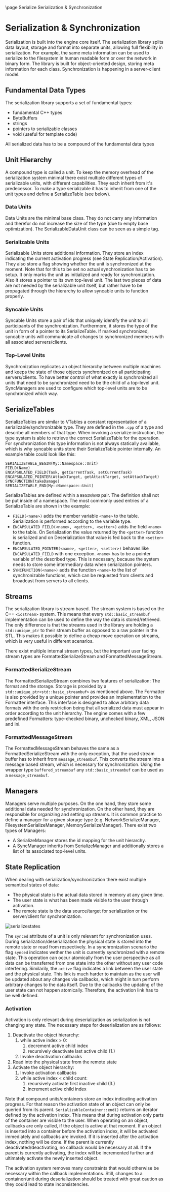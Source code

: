 \page Serialize Serialization & Synchronization

# Serialization & Synchronization

Serialization is built into the engine core itself. The serialization library splits data layout, storage and format into separate units, allowing full flexibility in serialization. For example, the same meta information can be used to serialize to the filesystem in human readable form or over the network in binary form. The library is built for object-oriented design, storing meta information for each class. Synchronization is happening in a server-client model. 

## Fundamental Data Types

The serialization library supports a set of fundamental types:
- fundamental C++ types
- ByteBuffers
- strings
- pointers to serializable classes
- void (useful for template code)

All serialized data has to be a compound of the fundamental data types

## Unit Hierarchy

A compound type is called a unit. To keep the memory overhead of the serialization system minimal there exist multiple different types of serializable units, with different capabilities. They each inherit from it's predecessor. To make a type serializable it has to inherit from one of the unit types and define a SerializeTable (see below).

### Data Units

Data Units are the minimal base class. They do not carry any information and therefor do not increase the size of the type (due to empty base optimization). The SerializableDataUnit class can be seen as a simple tag.

### Serializable Units

Serializable Units store additional information. They store an index indicating the current activation progress (see State Replication/Activation). They also store a flag showing whether the unit is synchronized at the moment. Note that for this to be set no actual synchronization has to be setup. It only marks the unit as initialized and ready for synchronization. Also it stores a pointer to its own top-level unit. The last two pieces of data are not needed by the serializable unit itself, but rather have to be propagated through the hierarchy to allow syncable units to function properly.

### Syncable Units

Syncable Units store a pair of ids that uniquely identify the unit to all participants of the synchronization. Furthermore, it stores the type of the unit in form of a pointer to its SerializeTable. If marked synchronized, syncable units will communicate all changes to synchronized members with all associated servers/clients.

### Top-Level Units

Synchronization replicates an object hierarchy between multiple machines and keeps the state of those objects synchronized on all participating servers/clients. To have better control of what exactly is synchronized all units that need to be synchronized need to be the child of a top-level unit. SyncManagers are used to configure which top-level units are to be synchronized which way.

## SerializeTables

SerializeTables are similar to VTables a constant representation of a serializable/synchronizable type. They are defined in the `.cpp` of a type and describe all members of that type. When invoking a serialize instruction, the type system is able to retrieve the correct SerializeTable for the operation. For synchronization this type information is not always statically available, which is why syncable units store their SerializeTable pointer internally. An example table could look like this:

```
SERIALIZETABLE_BEGIN(My::Namespace::Unit)
FIELD(Name)
ENCAPSULATED_FIELD(Task, getCurrentTask, setCurrentTask)
ENCAPSULATED_POINTER(AttackTarget, getAttackTarget, setAttackTarget)
SYNCFUNCTION(takeDamage)
SERIALIZETABLE_END(My::Namespace::Unit)
```

SerializeTables are defined within a `BEGIN`/`END` pair. The definition shall not be put inside of a namespace. The most commonly used entries of a SerializeTable are shown in the example:
- `FIELD(<name>)` adds the member variable `<name>` to the table. Serialization is performed according to the variable type.
- `ENCAPSULATED_FIELD(<name>, <getter>, <setter>)` adds the field `<name>` to the table. On Serialization the value returned by the `<getter>` function is serialized and on Deserialization that value is fed back to the `<setter>` function.
- `ENCAPSULATED_POINTER(<name>, <getter>, <setter>)` behaves like `ENCAPSULATED_FIELD` with one exception. `<name>` has to be a pointer variable of the described type. This is necessary, because the system needs to store some intermediary data when serialization pointers.
- `SYNCFUNCTION(<name>)` adds the function `<name>` to the list of synchronizable functions, which can be requested from clients and broadcast from servers to all clients.

## Streams

The serialization library is stream based. The stream system is based on the C++ `<iostream>` system. This means that every `std::basic_streambuf` implementation can be used to define the way the data is stored/retrieved. The only difference is that the streams used in the library are holding a `std::unique_ptr` to their stream buffer as opposed to a raw pointer in the STL. This makes it possible to define a cheap move operation on streams, which is very useful in different scenarios.

There exist multiple internal stream types, but the important user facing stream types are FormattedSerializeStream and FormattedMessageStream.

### FormattedSerializeStream

The FormattedSerializeStream combines two features of serialization: The format and the storage. Storage is provided by a `std::unique_ptr<std::basic_streambuf>` as mentioned above. The Formatter is also provided by a unique pointer and provides an implementation to the Formatter interface. This interface is designed to allow arbitrary data formats with the only restriction being that all serialized data must appear in order according to the unit hierarchy. The engine comes with a few predefined Formatters: type-checked binary, unchecked binary, XML, JSON and Ini.

### FormattedMessageStream

The FormattedMessageStream behaves the same as a FormattedSerializeStream with the only exception, that the used stream buffer has to inherit from `message_streambuf`. This converts the stream into a message based stream, which is necessary for synchronization. Using the wrapper type `buffered_streambuf` any `std::basic_streambuf` can be used as a `message_streambuf`.

## Managers

Managers serve multiple purposes. On the one hand, they store some additional data needed for synchronization. On the other hand, they are responsible for organizing and setting up streams. It is common practice to define a manager for a given storage type (e.g. NetworkSerializeManager, FilesystemSerializeManager, MemorySerializeManager). There exist two types of Managers:
- A SerializeManager stores the id mapping for the unit hierarchy.
- A SyncManager inherits from SerializeManager and additionally stores a list of its associated top-level units.

## State Replication

When dealing with serialization/synchronization there exist multiple semantical states of data:
- The physical state is the actual data stored in memory at any given time.
- The user state is what has been made visible to the user through activation.
- The remote state is the data source/target for serialization or the server/client for synchronization.

![serializestates](img/serializestates.svg)

The `synced` attribute of a unit is only relevant for synchronization uses. During serialization/deserialization the physical state is stored into the remote state or read from respectively. In a synchronization scenario the flag `synced` indicates wether the unit is currently synchronized with a remote state. This operation can occur atomically from the user perspective as all data can be transferred from one state into the other without any user code interfering. Similarily, the `active` flag indicates a link between the user state and the physical state. This link is much harder to maintain as the user will be updated about any changes via callbacks, which might in turn perform arbitrary changes to the data itself. Due to the callbacks the updating of the user state can not happen atomically. Therefore, the activation link has to be well defined.

### Activation

Activation is only relevant during deserialization as serialization is not changing any state. The necessary steps for deserialization are as follows:

1. Deactivate the object hierarchy:
    1. while active index > 0:
        1. decrement active child index
        2. recursively deactivate last active child (1.)
    2. Invoke deactivation callbacks
2. Read into the physical state from the remote state
3. Activate the object hierarchy:
    1. Invoke activation callbacks
    2. while active index < child count:
        1. recursively activate first inactive child (3.)
        2. increment active child index

Note that compound units/containers store an index indicating activation progress. For that reason the activation state of an object can only be queried from its parent. `SerializableContainer::end()` returns an iterator defined by the activation index. This means that during activation only parts of the container are visible to the user. When operating on an object, callbacks are only called, if the object is active at that moment. If an object is inserted into a container before the activation index, it will be activated immediately and callbacks are invoked. If it is inserted after the activation index, nothing will be done. If the parent is currently deactivated/deactivating, no callback would be necessary at all. If the parent is currently activating, the index will be incremented further and ultimately activate the newly inserted object.

The activation system removes many constraints that would otherwise be necessary within the callback implementations. Still, changes to a container/unit during deserialization should be treated with great caution as they could lead to state inconsistencies.